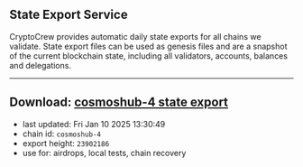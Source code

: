 ## State Export Service
CryptoCrew provides automatic daily state exports for all chains we validate. State export files can be used as genesis files and are a snapshot of the current blockchain state, including all validators, accounts, balances and delegations.

---
**Download: [cosmoshub-4 state export](https://dl-eu2.ccvalidators.com/SERVICE/cosmoshub/cosmoshub-4_export_23902186.json)**
---

- last updated: Fri Jan 10 2025 13:30:49
- chain id: `cosmoshub-4`
- export height: `23902186`
- use for: airdrops, local tests, chain recovery
